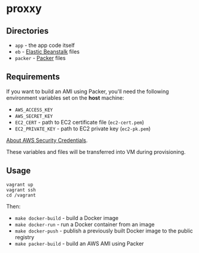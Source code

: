 proxxy
======

Directories
-----------

* `app` - the app code itself
* `eb` - [Elastic Beanstalk](http://aws.amazon.com/elasticbeanstalk/) files
* `packer` - [Packer](http://www.packer.io/) files


Requirements
------------

If you want to build an AMI using Packer, you'll need the following environment variables set on the **host** machine:

* `AWS_ACCESS_KEY`
* `AWS_SECRET_KEY`
* `EC2_CERT` - path to EC2 certificate file (`ec2-cert.pem`)
* `EC2_PRIVATE_KEY` - path to EC2 private key (`ec2-pk.pem`)

[About AWS Security Credentials](http://docs.aws.amazon.com/AWSSecurityCredentials/1.0/AboutAWSCredentials.html).

These variables and files will be transferred into VM during provisioning.


Usage
-----

    vagrant up
    vagrant ssh
    cd /vagrant

Then:

* `make docker-build` - build a Docker image
* `make docker-run` - run a Docker container from an image
* `make docker-push` - publish a previously built Docker image to the public registry
* `make packer-build` - build an AWS AMI using Packer
